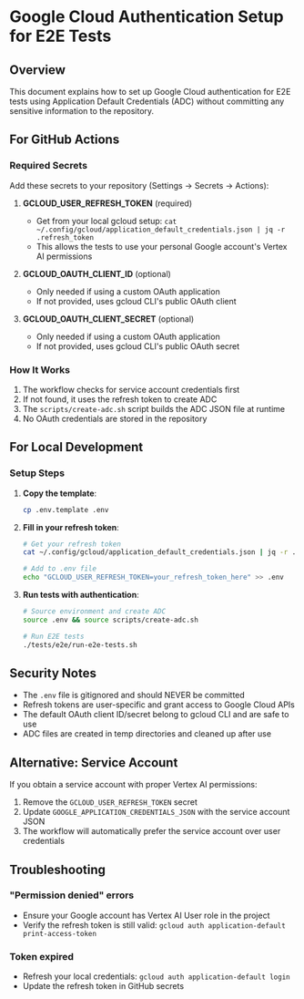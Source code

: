 # Google Cloud Authentication Setup for E2E Tests

## Overview

This document explains how to set up Google Cloud authentication for E2E tests using Application Default Credentials (ADC) without committing any sensitive information to the repository.

## For GitHub Actions

### Required Secrets

Add these secrets to your repository (Settings → Secrets → Actions):

1. **GCLOUD_USER_REFRESH_TOKEN** (required)
   - Get from your local gcloud setup: `cat ~/.config/gcloud/application_default_credentials.json | jq -r .refresh_token`
   - This allows the tests to use your personal Google account's Vertex AI permissions

2. **GCLOUD_OAUTH_CLIENT_ID** (optional)
   - Only needed if using a custom OAuth application
   - If not provided, uses gcloud CLI's public OAuth client

3. **GCLOUD_OAUTH_CLIENT_SECRET** (optional)
   - Only needed if using a custom OAuth application
   - If not provided, uses gcloud CLI's public OAuth secret

### How It Works

1. The workflow checks for service account credentials first
2. If not found, it uses the refresh token to create ADC
3. The `scripts/create-adc.sh` script builds the ADC JSON file at runtime
4. No OAuth credentials are stored in the repository

## For Local Development

### Setup Steps

1. **Copy the template**:
   ```bash
   cp .env.template .env
   ```

2. **Fill in your refresh token**:
   ```bash
   # Get your refresh token
   cat ~/.config/gcloud/application_default_credentials.json | jq -r .refresh_token
   
   # Add to .env file
   echo "GCLOUD_USER_REFRESH_TOKEN=your_refresh_token_here" >> .env
   ```

3. **Run tests with authentication**:
   ```bash
   # Source environment and create ADC
   source .env && source scripts/create-adc.sh
   
   # Run E2E tests
   ./tests/e2e/run-e2e-tests.sh
   ```

## Security Notes

- The `.env` file is gitignored and should NEVER be committed
- Refresh tokens are user-specific and grant access to Google Cloud APIs
- The default OAuth client ID/secret belong to gcloud CLI and are safe to use
- ADC files are created in temp directories and cleaned up after use

## Alternative: Service Account

If you obtain a service account with proper Vertex AI permissions:

1. Remove the `GCLOUD_USER_REFRESH_TOKEN` secret
2. Update `GOOGLE_APPLICATION_CREDENTIALS_JSON` with the service account JSON
3. The workflow will automatically prefer the service account over user credentials

## Troubleshooting

### "Permission denied" errors
- Ensure your Google account has Vertex AI User role in the project
- Verify the refresh token is still valid: `gcloud auth application-default print-access-token`

### Token expired
- Refresh your local credentials: `gcloud auth application-default login`
- Update the refresh token in GitHub secrets